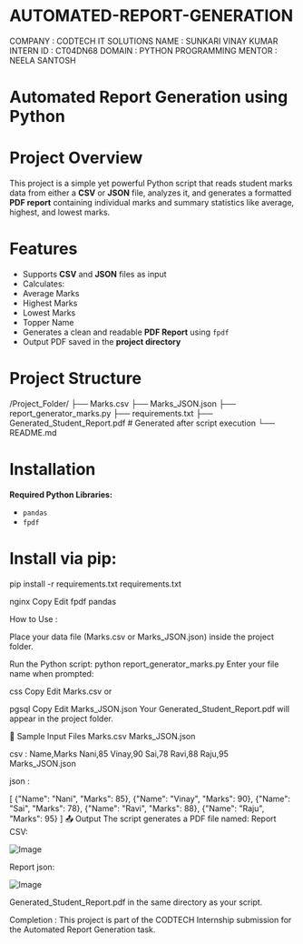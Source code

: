# AUTOMATED-REPORT-GENERATION

COMPANY : CODTECH IT SOLUTIONS
NAME : SUNKARI VINAY KUMAR
INTERN ID : CT04DN68
DOMAIN : PYTHON PROGRAMMING
MENTOR : NEELA SANTOSH

#  Automated Report Generation using Python

# Project Overview

This project is a simple yet powerful Python script that reads student marks data from either a **CSV** or **JSON** file, analyzes it, and generates a formatted **PDF report** containing individual marks and summary statistics like average, highest, and lowest marks.


# Features

-  Supports **CSV** and **JSON** files as input
-  Calculates:
  - Average Marks
  - Highest Marks
  - Lowest Marks
  - Topper Name
-  Generates a clean and readable **PDF Report** using `fpdf`
- Output PDF saved in the **project directory**



# Project Structure

/Project_Folder/
├── Marks.csv
├── Marks_JSON.json
├── report_generator_marks.py
├── requirements.txt
├── Generated_Student_Report.pdf # Generated after script execution
└── README.md


# Installation

**Required Python Libraries:**

- `pandas`
- `fpdf`

# Install via pip:

pip install -r requirements.txt
requirements.txt

nginx
Copy
Edit
fpdf
pandas


How to Use :

Place your data file (Marks.csv or Marks_JSON.json) inside the project folder.

Run the Python script:
python report_generator_marks.py
Enter your file name when prompted:

css
Copy
Edit
Marks.csv
or

pgsql
Copy
Edit
Marks_JSON.json
Your Generated_Student_Report.pdf will appear in the project folder.

📑 Sample Input Files
Marks.csv
Marks_JSON.json

csv :
Name,Marks
Nani,85
Vinay,90
Sai,78
Ravi,88
Raju,95
Marks_JSON.json

json :

[
  {"Name": "Nani", "Marks": 85},
  {"Name": "Vinay", "Marks": 90},
  {"Name": "Sai", "Marks": 78},
  {"Name": "Ravi", "Marks": 88},
  {"Name": "Raju", "Marks": 95}
]
📤 Output
The script generates a PDF file named:
Report CSV:

![Image](https://github.com/user-attachments/assets/03661abc-7ba8-44ae-8eda-26546b98ab33)

Report json:

![Image](https://github.com/user-attachments/assets/a02291c5-7780-48e6-b5fa-6a0e73577222)

Generated_Student_Report.pdf
in the same directory as your script.

Completion :
This project is part of the CODTECH Internship submission for the Automated Report Generation task.
